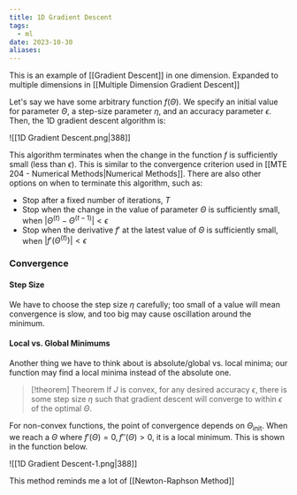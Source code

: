 ```yaml
---
title: 1D Gradient Descent
tags:
  - ml
date: 2023-10-30
aliases:
---
```

This is an example of [[Gradient Descent]] in one dimension. Expanded to multiple dimensions in [[Multiple Dimension Gradient Descent]]

Let's say we have some arbitrary function $f(\Theta)$. We specify an initial value for parameter $\Theta$, a step-size parameter $\eta$, and an accuracy parameter $\epsilon$. Then, the 1D gradient descent algorithm is:

![[1D Gradient Descent.png|388]]

This algorithm terminates when the change in the function $f$ is sufficiently small (less than $\epsilon$). This is similar to the convergence criterion used in [[MTE 204 - Numerical Methods|Numerical Methods]]. There are also other options on when to terminate this algorithm, such as:
- Stop after a fixed number of iterations, $T$
- Stop when the change in the value of parameter $\Theta$ is sufficiently small, when $| \Theta^{(t)}- \Theta^{(t-1)} | < \epsilon$
- Stop when the derivative $f'$ at the latest value of $\Theta$ is sufficiently small, when $| f'(\Theta^{(t)}) | < \epsilon$

### Convergence

#### Step Size
We have to choose the step size $\eta$ carefully; too small of a value will mean convergence is slow, and too big may cause oscillation around the minimum.

#### Local vs. Global Minimums
Another thing we have to think about is absolute/global vs. local minima; our function may find a local minima instead of the absolute one.

>[!theorem] Theorem
>If $J$ is convex, for any desired accuracy $\epsilon$, there is some step size $\eta$ such that gradient descent will converge to within $\epsilon$ of the optimal $\Theta$.

For non-convex functions, the point of convergence depends on $\Theta_{\text{init}}$. When we reach a $\Theta$ where $f'(\Theta) = 0, f''(\Theta) > 0$, it is a local minimum. This is shown in the function below.

![[1D Gradient Descent-1.png|388]]

This method reminds me a lot of [[Newton-Raphson Method]]